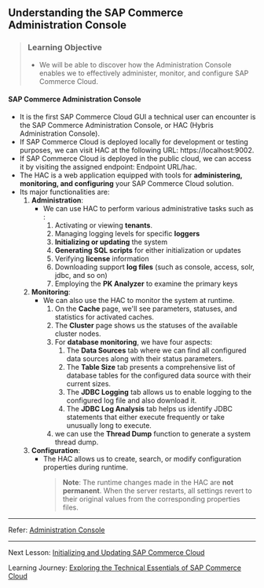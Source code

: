 ## Understanding the SAP Commerce Administration Console

> ### Learning Objective
>
> - We will be able to discover how the Administration Console enables we to effectively administer, monitor, and configure SAP Commerce Cloud.

#### SAP Commerce Administration Console

- It is the first SAP Commerce Cloud GUI a technical user can encounter is the SAP Commerce Administration Console, or HAC (Hybris Administration Console).
- If SAP Commerce Cloud is deployed locally for development or testing purposes, we can visit HAC at the following URL: https://localhost:9002.
- If SAP Commerce Cloud is deployed in the public cloud, we can access it by visiting the assigned endpoint: Endpoint URL/hac.
- The HAC is a web application equipped with tools for **administering, monitoring, and configuring** your SAP Commerce Cloud solution.
- Its major functionalities are:
  1. **Administration**:
     - We can use HAC to perform various administrative tasks such as :
       1. Activating or viewing **tenants**.
       1. Managing logging levels for specific **loggers**
       1. **Initializing or updating** the system
       1. **Generating SQL scripts** for either initialization or updates
       1. Verifying **license** information
       1. Downloading support **log files** (such as console, access, solr, jdbc, and so on)
       1. Employing the **PK Analyzer** to examine the primary keys
  2. **Monitoring**:
     - We can also use the HAC to monitor the system at runtime.
       1. On the **Cache** page, we'll see parameters, statuses, and statistics for activated caches.
       1. The **Cluster** page shows us the statuses of the available cluster nodes.
       1. For **database monitoring**, we have four aspects:
          1. The **Data Sources** tab where we can find all configured data sources along with their status parameters.
          1. The **Table Size** tab presents a comprehensive list of database tables for the configured data source with their current sizes.
          1. The **JDBC Logging** tab allows us to enable logging to the configured log file and also download it.
          1. The **JDBC Log Analysis** tab helps us identify JDBC statements that either execute frequently or take unusually long to execute.
       1. we can use the **Thread Dump** function to generate a system thread dump.
  3. **Configuration**:
     - The HAC allows us to create, search, or modify configuration properties during runtime.
       > **Note**: The runtime changes made in the HAC are **not permanent**. When the server restarts, all settings revert to their original values from the corresponding properties files.

---

Refer: [Administration Console](https://help.sap.com/docs/SAP_COMMERCE_CLOUD_PUBLIC_CLOUD/3aa47afb5d494fb6837998dd0772f056/8be770da8669101487a5b744fb536106.html)

---

Next Lesson: [Initializing and Updating SAP Commerce Cloud](J01U02T06-Initializing-and-Updating-SAP-Commerce-Cloud.md)

Learning Journey: [Exploring the Technical Essentials of SAP Commerce Cloud](..)
